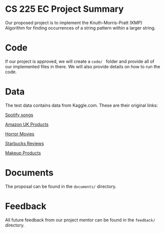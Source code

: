 # CS 225 EC Project Summary
Our proposed project is to implement the Knuth-Morris-Pratt (KMP) Algorithm for finding occurrences of a string pattern within a larger string.

# Code
If our project is approved, we will create a `code/ ` folder and provide all of our implemented files in there. We will also provide details on how to run the code.

# Data 
The test data contains data from Kaggle.com. These are their original links:

[Spotify songs]([url](https://www.kaggle.com/datasets/sujaykapadnis/spotify-songs))

[Amazon UK Products]([url](https://www.kaggle.com/datasets/asaniczka/amazon-uk-products-dataset-2023))

[Horror Movies]([url](https://www.kaggle.com/datasets/sujaykapadnis/horror-movies-profits-dataset))

[Starbucks Reviews](https://www.kaggle.com/datasets/harshalhonde/starbucks-reviews-dataset)

[Makeup Products](https://www.kaggle.com/datasets/shivd24coder/cosmetic-brand-products-dataset?select=output.csv)

# Documents
The proposal can be found in the `documents/` directory.

# Feedback
All future feedback from our project mentor can be found in the `feedback/` directory.
